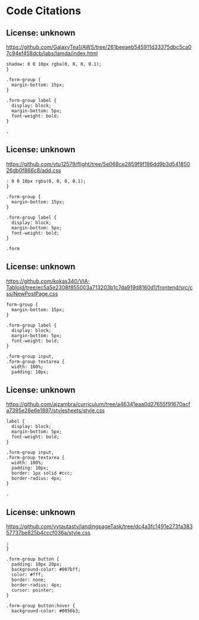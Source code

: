 # Code Citations

## License: unknown
https://github.com/GalaxyTea1/AWS/tree/261beeaeb545911d33375dbc5ca07c94ef458dcb/labs/lamda/index.html

```
shadow: 0 0 10px rgba(0, 0, 0, 0.1);
}

.form-group {
  margin-bottom: 15px;
}

.form-group label {
  display: block;
  margin-bottom: 5px;
  font-weight: bold;
}

.
```


## License: unknown
https://github.com/vtu12579/flight/tree/5e068ce2859f9f196dd9b3d54185026db0f866c8/add.css

```
: 0 0 10px rgba(0, 0, 0, 0.1);
}

.form-group {
  margin-bottom: 15px;
}

.form-group label {
  display: block;
  margin-bottom: 5px;
  font-weight: bold;
}

.form
```


## License: unknown
https://github.com/kokas340/VIA-Tabloid/tree/ec5a5e2308f855003a713203b1c7da919d8160d1/frontend/src/css/NewPostPage.css

```
form-group {
  margin-bottom: 15px;
}

.form-group label {
  display: block;
  margin-bottom: 5px;
  font-weight: bold;
}

.form-group input,
.form-group textarea {
  width: 100%;
  padding: 10px;
```


## License: unknown
https://github.com/ajzambra/curriculum/tree/a46341eaa0d27655f91670acfa7395e26e6e1897/stylesheets/style.css

```
label {
  display: block;
  margin-bottom: 5px;
  font-weight: bold;
}

.form-group input,
.form-group textarea {
  width: 100%;
  padding: 10px;
  border: 1px solid #ccc;
  border-radius: 4px;
}

.
```


## License: unknown
https://github.com/vytautastv/landingpageTask/tree/dc4a3fc1491e273fa38357737be825b4cccf036a/style.css

```
;
}

.form-group button {
  padding: 10px 20px;
  background-color: #007bff;
  color: #fff;
  border: none;
  border-radius: 4px;
  cursor: pointer;
}

.form-group button:hover {
  background-color: #0056b3;
```

